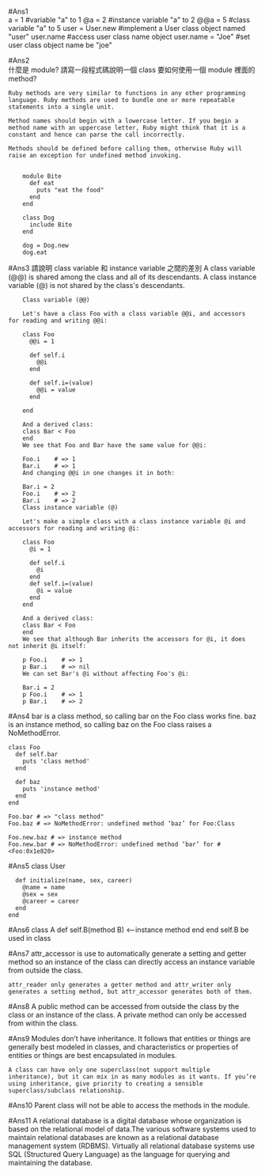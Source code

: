 #Ans1  
    a = 1   #variable "a" to 1
    @a = 2  #instance variable "a" to 2
    @@a = 5 #class variable "a" to 5
    user = User.new  #implement  a User class object named "user"
    user.name  #access user class name object 
    user.name = "Joe"  #set user class object name be  "joe"

#Ans2  
什麼是 module? 請寫一段程式碼說明一個 class 要如何使用一個 module 裡面的 method?

    Ruby methods are very similar to functions in any other programming language. Ruby methods are used to bundle one or more repeatable statements into a single unit.
    
    Method names should begin with a lowercase letter. If you begin a method name with an uppercase letter, Ruby might think that it is a constant and hence can parse the call incorrectly.
    
    Methods should be defined before calling them, otherwise Ruby will raise an exception for undefined method invoking.
    

        module Bite 
          def eat
            puts "eat the food"
          end
        end
    
        class Dog
          include Bite
        end
    
        dog = Dog.new
        dog.eat

#Ans3 請說明 class variable 和 instance variable 之間的差別
        A class variable (@@) is shared among the class and all of its descendants. A class instance variable (@) is not shared by the class's descendants.
    
        Class variable (@@)
    
        Let's have a class Foo with a class variable @@i, and accessors for reading and writing @@i:
    
        class Foo
          @@i = 1
    
          def self.i
            @@i
          end
    
          def self.i=(value)
            @@i = value
          end
    
        end

        And a derived class:
        class Bar < Foo
        end
        We see that Foo and Bar have the same value for @@i:

        Foo.i    # => 1
        Bar.i    # => 1
        And changing @@i in one changes it in both:

        Bar.i = 2
        Foo.i    # => 2
        Bar.i    # => 2
        Class instance variable (@)

        Let's make a simple class with a class instance variable @i and accessors for reading and writing @i:

        class Foo
          @i = 1

          def self.i
            @i
          end
          def self.i=(value)
            @i = value
          end
        end

        And a derived class:
        class Bar < Foo
        end
        We see that although Bar inherits the accessors for @i, it does not inherit @i itself:

        p Foo.i    # => 1
        p Bar.i    # => nil
        We can set Bar's @i without affecting Foo's @i:

        Bar.i = 2
        p Foo.i    # => 1
        p Bar.i    # => 2

#Ans4 
    bar is a class method, so calling bar on the Foo class works fine. baz is an instance method, so calling baz on the Foo class raises a NoMethodError. 
    
    class Foo
      def self.bar
        puts 'class method'
      end
      
      def baz
        puts 'instance method'
      end
    end
    
    Foo.bar # => "class method"
    Foo.baz # => NoMethodError: undefined method ‘baz’ for Foo:Class
    
    Foo.new.baz # => instance method
    Foo.new.bar # => NoMethodError: undefined method ‘bar’ for #<Foo:0x1e820>

#Ans5
    class User
    
      def initialize(name, sex, career)
        @name = name
        @sex = sex
        @career = career
      end
    end

#Ans6
    class A
        def self.B(method B)  <--instance method
        end
    end
    self.B be used in class

#Ans7
    attr_accessor is use to automatically generate a setting and getter method so an instance of the class can directly access an instance variable from outside the class.
    
    attr_reader only generates a getter method and attr_writer only generates a setting method, but attr_accessor generates both of them.

#Ans8
    A public method can be accessed from outside the class by the class or an instance of the class. A private method can only be accessed from within the class.

#Ans9
    Modules don’t have inheritance. It follows that entities or things are generally best modeled in classes, and characteristics or properties of entities or things are best encapsulated in modules.
    
    A class can have only one superclass(not support multiple inheritance), but it can mix in as many modules as it wants. If you’re using inheritance, give priority to creating a sensible superclass/subclass relationship.

#Ans10
    Parent class will not be able to access the methods in the module.

#Ans11
    A relational database is a digital database whose organization is based on the relational model of data.The various software systems used to maintain relational databases are known as a relational database management system (RDBMS). Virtually all relational database systems use SQL (Structured Query Language) as the language for querying and maintaining the database.